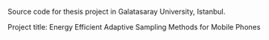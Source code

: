 Source code for thesis project in Galatasaray University, Istanbul.

Project title: Energy Efficient Adaptive Sampling Methods for Mobile Phones

